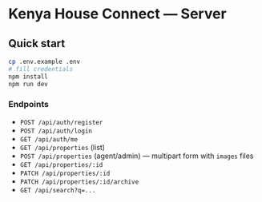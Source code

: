 # Kenya House Connect — Server

## Quick start

```bash
cp .env.example .env
# fill credentials
npm install
npm run dev
```

### Endpoints
- `POST /api/auth/register`
- `POST /api/auth/login`
- `GET /api/auth/me`
- `GET /api/properties` (list)
- `POST /api/properties` (agent/admin) — multipart form with `images` files
- `GET /api/properties/:id`
- `PATCH /api/properties/:id`
- `PATCH /api/properties/:id/archive`
- `GET /api/search?q=...`
```
